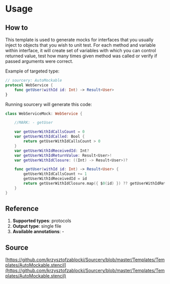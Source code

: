 # Usage

## How to
This template is used to generate mocks for interfaces that you usually inject to objects that you wish to unit test. For each method and variable within interface, it will create set of variables with which you can control returned value, test how many times given method was called or verify if passed arguments were correct.

Example of targeted type:

```swift
// sourcery: AutoMockable
protocol WebService {
    func getUser(withId id: Int) -> Result<User>
}

```

Running sourcery will generate this code:

```swift
class WebServiceMock: WebService {

    //MARK: - getUser

    var getUserWithIdCallsCount = 0
    var getUserWithIdCalled: Bool {
        return getUserWithIdCallsCount > 0
    }
    var getUserWithIdReceivedId: Int?
    var getUserWithIdReturnValue: Result<User>!
    var getUserWithIdClosure: ((Int) -> Result<User>)?

    func getUser(withId id: Int) -> Result<User> {
        getUserWithIdCallsCount += 1
        getUserWithIdReceivedId = id
        return getUserWithIdClosure.map({ $0(id) }) ?? getUserWithIdReturnValue
    }
}
```

## Reference

1. **Supported types**: protocols
2. **Output type**: single file
3. **Available annotations**: -

## Source 
[https://github.com/krzysztofzablocki/Sourcery/blob/master/Templates/Templates/AutoMockable.stencil](https://github.com/krzysztofzablocki/Sourcery/blob/master/Templates/Templates/AutoMockable.stencil)